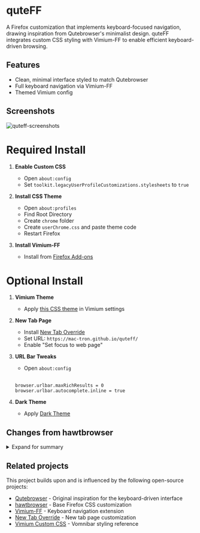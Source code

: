 # quteFF

A Firefox customization that implements keyboard-focused navigation, drawing inspiration from Qutebrowser's minimalist design.
quteFF integrates custom CSS styling with Vimium-FF to enable efficient keyboard-driven browsing.

## Features

- Clean, minimal interface styled to match Qutebrowser
- Full keyboard navigation via Vimium-FF
- Themed Vimium config

## Screenshots

![quteff-screenshots](https://github.com/user-attachments/assets/46e689ef-b973-4f9d-bbc6-c48925ca2c99)

# Required Install

1. **Enable Custom CSS**
   - Open `about:config`
   - Set `toolkit.legacyUserProfileCustomizations.stylesheets` to `true`

2. **Install CSS Theme**
   - Open `about:profiles`
   - Find Root Directory
   - Create `chrome` folder
   - Create `userChrome.css` and paste theme code
   - Restart Firefox

3. **Install Vimium-FF**
   - Install from [Firefox Add-ons](https://addons.mozilla.org/firefox/addon/vimium-ff/)

# Optional Install

1. **Vimium Theme**
   - Apply [this CSS theme](https://github.com/mac-tron/quteff/blob/main/vimium-ff.css) in Vimium settings

2. **New Tab Page**
   - Install [New Tab Override](https://addons.mozilla.org/firefox/addon/new-tab-override/)
   - Set URL: `https://mac-tron.github.io/quteff/`
   - Enable "Set focus to web page"

3. **URL Bar Tweaks**
   - Open `about:config`
   <br>

   ```
   browser.urlbar.maxRichResults = 0
   browser.urlbar.autocomplete.inline = true
   ```

4. **Dark Theme**
   
   - Apply [Dark Theme](https://github.com/nicoth-in/Dark-Space-Theme)

## Changes from hawtbrowser

<details>
<summary>Expand for summary</summary>

Key improvements over the original [hawtbrowser](https://github.com/IanLeCorbeau/hawtbrowser) theme:

### Interface Refinements
- Consistent toolbar and button sizing
- Improved extension icon handling
- Enhanced tab highlighting with purple accents
- Standardized spacing and alignment

</details>

## Related projects

This project builds upon and is influenced by the following open-source projects:

- [Qutebrowser](https://www.qutebrowser.org/) - Original inspiration for the keyboard-driven interface
- [hawtbrowser](https://github.com/IanLeCorbeau/hawtbrowser) - Base Firefox CSS customization
- [Vimium-FF](https://github.com/philc/vimium/) - Keyboard navigation extension
- [New Tab Override](https://github.com/cadeyrn/newtaboverride) - New tab page customization
- [Vimium Custom CSS](https://github.com/okaihe/vomnibar-custom-css) - Vomnibar styling reference
